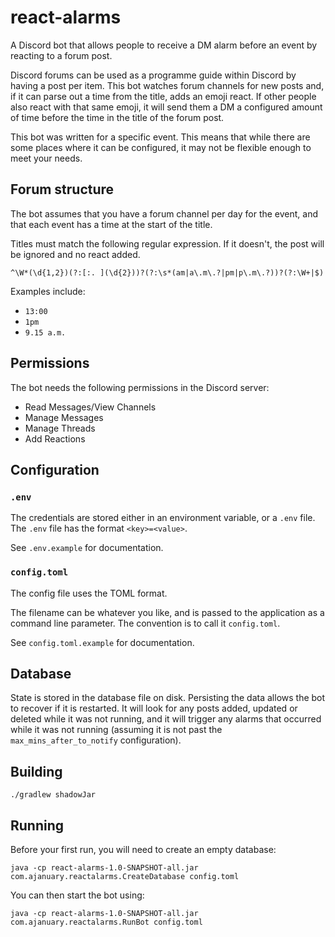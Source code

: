 # react-alarms

A Discord bot that allows people to receive a DM alarm before an event by reacting to a forum post.

Discord forums can be used as a programme guide within Discord by having a post per item.
This bot watches forum channels for new posts and, if it can parse out a time from the title, adds
an emoji react.
If other people also react with that same emoji, it will send them a DM a configured amount of time
before the time in the title of the forum post.

This bot was written for a specific event.
This means that while there are some places where it can be configured, it may not be flexible
enough to meet your needs.  

## Forum structure
The bot assumes that you have a forum channel per day for the event, and that each event has a time
at the start of the title.

Titles must match the following regular expression.
If it doesn't, the post will be ignored and no react added.

`^\W*(\d{1,2})(?:[:. ](\d{2}))?(?:\s*(am|a\.m\.?|pm|p\.m\.?))?(?:\W+|$)`

Examples include:
 * `13:00`
 * `1pm`
 * `9.15 a.m.`

## Permissions
The bot needs the following permissions in the Discord server:
 * Read Messages/View Channels
 * Manage Messages
 * Manage Threads
 * Add Reactions

## Configuration
### `.env`
The credentials are stored either in an environment variable, or a `.env` file.
The `.env` file has the format `<key>=<value>`.

See `.env.example` for documentation.

### `config.toml`
The config file uses the TOML format.

The filename can be whatever you like, and is passed to the application as a command line parameter.
The convention is to call it `config.toml`.

See `config.toml.example` for documentation.

## Database
State is stored in the database file on disk.
Persisting the data allows the bot to recover if it is restarted.
It will look for any posts added, updated or deleted while it was not running, and it will trigger
any alarms that occurred while it was not running (assuming it is not past the
`max_mins_after_to_notify` configuration).

## Building
`./gradlew shadowJar`

## Running
Before your first run, you will need to create an empty database:

`java -cp react-alarms-1.0-SNAPSHOT-all.jar com.ajanuary.reactalarms.CreateDatabase config.toml`

You can then start the bot using:

`java -cp react-alarms-1.0-SNAPSHOT-all.jar com.ajanuary.reactalarms.RunBot config.toml`
